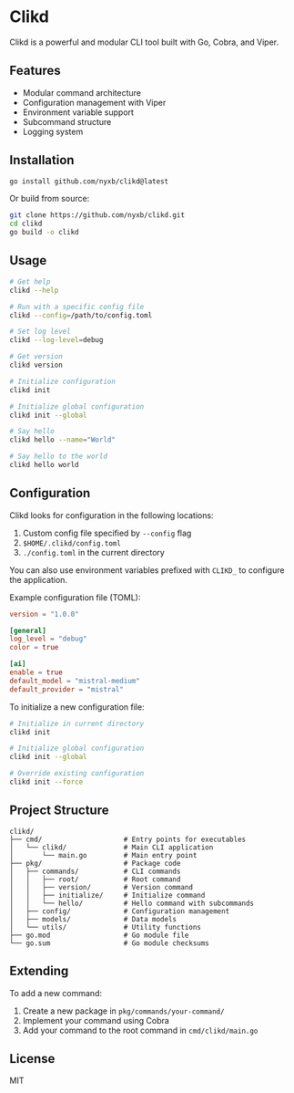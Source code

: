 # Clikd

Clikd is a powerful and modular CLI tool built with Go, Cobra, and Viper.

## Features

- Modular command architecture
- Configuration management with Viper
- Environment variable support
- Subcommand structure
- Logging system

## Installation

```bash
go install github.com/nyxb/clikd@latest
```

Or build from source:

```bash
git clone https://github.com/nyxb/clikd.git
cd clikd
go build -o clikd
```

## Usage

```bash
# Get help
clikd --help

# Run with a specific config file
clikd --config=/path/to/config.toml

# Set log level
clikd --log-level=debug

# Get version
clikd version

# Initialize configuration
clikd init

# Initialize global configuration
clikd init --global

# Say hello
clikd hello --name="World"

# Say hello to the world
clikd hello world
```

## Configuration

Clikd looks for configuration in the following locations:
1. Custom config file specified by `--config` flag
2. `$HOME/.clikd/config.toml`
3. `./config.toml` in the current directory

You can also use environment variables prefixed with `CLIKD_` to configure the application.

Example configuration file (TOML):

```toml
version = "1.0.0"

[general]
log_level = "debug"
color = true

[ai]
enable = true
default_model = "mistral-medium"
default_provider = "mistral"
```

To initialize a new configuration file:

```bash
# Initialize in current directory
clikd init

# Initialize global configuration
clikd init --global

# Override existing configuration
clikd init --force
```

## Project Structure

```
clikd/
├── cmd/                    # Entry points for executables
│   └── clikd/              # Main CLI application
│       └── main.go         # Main entry point
├── pkg/                    # Package code
│   ├── commands/           # CLI commands
│   │   ├── root/           # Root command
│   │   ├── version/        # Version command
│   │   ├── initialize/     # Initialize command
│   │   └── hello/          # Hello command with subcommands
│   ├── config/             # Configuration management
│   ├── models/             # Data models
│   └── utils/              # Utility functions
├── go.mod                  # Go module file
└── go.sum                  # Go module checksums
```

## Extending

To add a new command:

1. Create a new package in `pkg/commands/your-command/`
2. Implement your command using Cobra
3. Add your command to the root command in `cmd/clikd/main.go`

## License

MIT 
